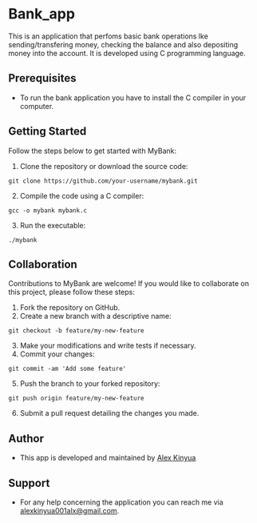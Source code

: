 # Bank_app
This is an application that perfoms basic bank operations lke sending/transfering money, checking the balance and also depositing money into the account.
It is developed using C programming language.

## Prerequisites
- To run the bank application you have to install the C compiler in your computer.

## Getting Started

Follow the steps below to get started with MyBank:

1. Clone the repository or download the source code:

```
git clone https://github.com/your-username/mybank.git
```

2. Compile the code using a C compiler:

```
gcc -o mybank mybank.c
```

3. Run the executable:

```
./mybank
```

## Collaboration

Contributions to MyBank are welcome! If you would like to collaborate on this project, please follow these steps:

1. Fork the repository on GitHub.
2. Create a new branch with a descriptive name:
```
git checkout -b feature/my-new-feature
```
3. Make your modifications and write tests if necessary.
4. Commit your changes:
```
git commit -am 'Add some feature'
```
5. Push the branch to your forked repository:
```
git push origin feature/my-new-feature
```
6. Submit a pull request detailing the changes you made.


## Author
- This app is developed and maintained by [Alex Kinyua](https://github.com/Aleki001)

## Support
- For any help concerning the application you can reach me via alexkinyua001alx@gmail.com.